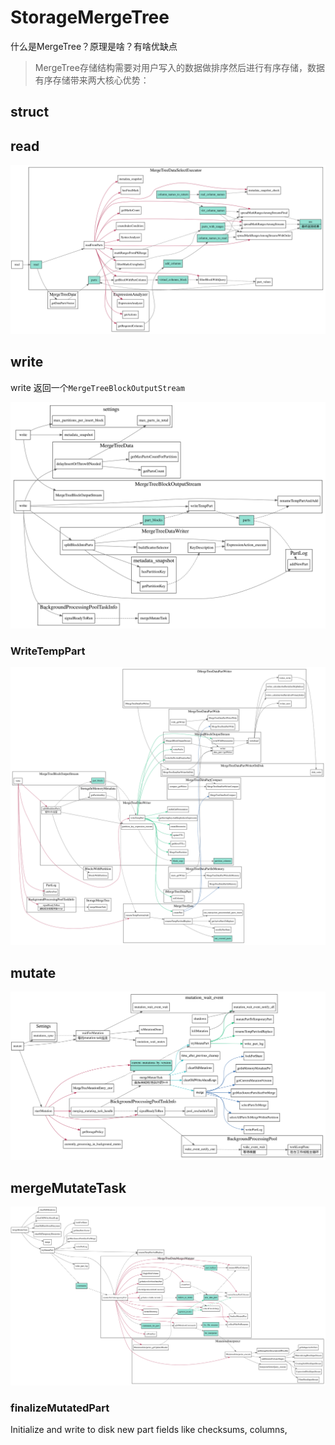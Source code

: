 # StorageMergeTree

<!-- toc -->

什么是MergeTree？原理是啥？有啥优缺点

> MergeTree存储结构需要对用户写入的数据做排序然后进行有序存储，数据有序存储带来两大核心优势：

## struct

## read

![storage-merge-tree-read](./dot/storage-merge-tree-read.svg)

## write

write 返回一个`MergeTreeBlockOutputStream`

![storage merge tree write](./dot/storage-merge-tree-write.svg)

### WriteTempPart

![write tmp](./dot/merge-tree-data-writer-writeTmp.svg)

## mutate

![storage-merge-tree-mutate](./dot/storage-merge-tree-mutate.svg)

## mergeMutateTask

![mergeMuteTask](./dot/merge-mute-task.svg)

### finalizeMutatedPart

Initialize and write to disk new part fields like checksums, columns,
